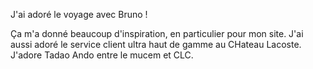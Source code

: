 J'ai adoré le voyage avec Bruno ! 

Ça m'a donné beaucoup d'inspiration, en particulier pour mon site. 
J'ai aussi adoré le service client ultra haut de gamme au CHateau Lacoste. 
J'adore Tadao Ando entre le mucem et CLC.


